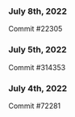 ### July 8th, 2022

Commit #22305

### July 5th, 2022

Commit #314353


### July 4th, 2022

Commit #72281
